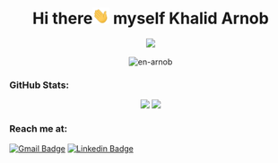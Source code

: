 
<h1 align="center">Hi there<img src="https://raw.githubusercontent.com/ABSphreak/ABSphreak/master/gifs/Hi.gif" width="30px"> myself Khalid Arnob</h1>
  <p align="center">
 <img src="https://readme-typing-svg.herokuapp.com?lines=Full+Stack+Web+Developer;Node.js%20|%20Express%20|%20React;Always%20learning%20new%20things...&center=true&width=500&height=50">
  <p align="center"> <img src="https://komarev.com/ghpvc/?username=en-arnob" alt="en-arnob" /> </p>
</p>


### GitHub Stats:

<p align= "center">
  <img height= "180" src="https://github-readme-stats.vercel.app/api?username=en-arnob&theme=radical&show_icons=true&include_all_commits=true" />
  <img height= "180" src="https://github-readme-stats.vercel.app/api/top-langs/?username=en-arnob&theme=radical&layout=compact" />
</p>

### Reach me at:            
[![Gmail Badge](https://img.shields.io/badge/-en.arnob-e54448?style=flat&logo=Gmail&logoColor=white)](mailto:en.arnob@gmail.com) [![Linkedin Badge](https://img.shields.io/badge/-khalid__arnob-blue?style=flat&logo=Linkedin&logoColor=white)](https://www.linkedin.com/in/khalid-arnob/)
